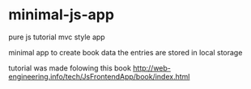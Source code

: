 # minimal-js-app
pure js tutorial mvc style app

minimal app to create book data
the entries are stored in local storage

tutorial was made folowing this book http://web-engineering.info/tech/JsFrontendApp/book/index.html
